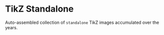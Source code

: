 # TikZ Standalone

Auto-assembled collection of `standalone` TikZ images accumulated over the years.
